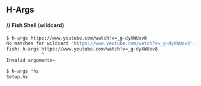 ## H-Args

#### // Fish Shell (wildcard)

```bash
$ h-args https://www.youtube.com/watch?v=_g-dyXWUov8
No matches for wildcard 'https://www.youtube.com/watch?v=_g-dyXWUov8'.
fish: h-args https://www.youtube.com/watch?v=_g-dyXWUov8
             ^
Invalid arguments~
```

```bash                                                                                                                           
$ h-args *hs
Setup.hs
```
